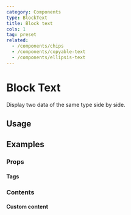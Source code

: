 ```yaml
---
category: Components
type: BlockText
title: Block text
cols: 1
tag: preset
related:
  - /components/chips
  - /components/copyable-text
  - /components/ellipsis-text
---
```


# Block Text

Display two data of the same type side by side.

## Usage

<block-text-usage></block-text-usage>

## Examples

### Props

#### Tags

<example file="" />

### Contents

#### Custom content

<example file="" />